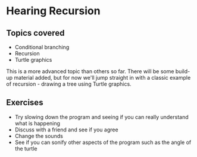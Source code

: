 # Hearing Recursion

## Topics covered
* Conditional branching
* Recursion
* Turtle graphics

This is a more advanced topic than others so far. There will be some build-up material added, but for now we'll jump straight in with a classic example of recursion - drawing a tree using Turtle graphics.

## Exercises
* Try slowing down the program and seeing if you can really understand what is happening
* Discuss with a friend and see if you agree
* Change the sounds
* See if you can sonify other aspects of the program such as the angle of the turtle


